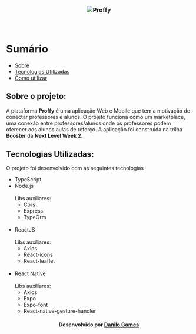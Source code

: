 <h3 align="center">
      <img src="https://github.com/dantls/week-next-level2-server/blob/master/github-assets/logo.svg" alt="Proffy" />
    <br><br>
    <br>
</h3>


# Sumário

- [Sobre](#sobre)
- [Tecnologias Utilizadas](#tecnologias)
- [Como utilizar](#como-utilizar)

<a id="sobre"></a>

## Sobre o projeto:

A plataforma <strong>Proffy</strong> é uma aplicação Web e Mobile que tem a motivação de conectar professores e alunos.
O projeto funciona como um marketplace, uma conexão entre professores/alunos onde os professores podem oferecer aos alunos aulas de reforço.
A aplicação foi construída na trilha <strong>Booster</strong> da <strong>Next Level Week 2</strong>.

<a id="tecnologias"></a>

## Tecnologias Utilizadas:

O projeto foi desenvolvido com as seguintes tecnologias

- TypeScript
- Node.js <br><br>
  Libs auxiliares:
  - Cors
  - Express
  - TypeOrm
  <br>
- ReactJS <br><br>
Libs auxiliares:
  - Axios
  - React-icons
  - React-leaflet
  <br>
- React Native <br><br>
Libs auxiliares:
  - Axios
  - Expo
  - Expo-font
  - React-native-gesture-handler




<h4 align="center">
    Desenvolvido por <a href="https://www.linkedin.com/in/danilo-gomes-394459103/" target="_blank">Danilo Gomes</a>
</h4>
